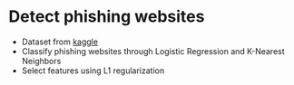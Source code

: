 # Detect phishing websites

- Dataset from [kaggle](https://www.kaggle.com/datasets/shashwatwork/web-page-phishing-detection-dataset/data)
- Classify phishing websites through Logistic Regression and K-Nearest Neighbors
- Select features using L1 regularization
